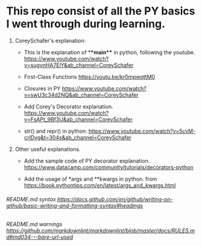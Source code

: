 # This repo consist of all the PY basics I went through during learning.

1. CoreySchafer's explanation:

   - This is the explanation of \***\*main\*\*** in python, following the youtube. <https://www.youtube.com/watch?v=sugvnHA7ElY&ab_channel=CoreySchafer>

   - First-Class Functions <https://youtu.be/kr0mpwqttM0>
   - Closures in PY <https://www.youtube.com/watch?v=swU3c34d2NQ&ab_channel=CoreySchafer>
   - Add Corey's Decorator explanation. <https://www.youtube.com/watch?v=FsAPt_9Bf3U&ab_channel=CoreySchafer>
   - str() and repr() in python: <https://www.youtube.com/watch?v=5cvM-crlDvg&t=304s&ab_channel=CoreySchafer>

2. Other useful explanations.

   - Add the sample code of PY decorator explanation. <https://www.datacamp.com/community/tutorials/decorators-python>

   - Add the usage of \*args and \*\*kwargs in python. from <https://book.pythontips.com/en/latest/args_and_kwargs.html>

###### README.md syntax <https://docs.github.com/en/github/writing-on-github/basic-writing-and-formatting-syntax#headings>

###### README.md warnings <https://github.com/markdownlint/markdownlint/blob/master/docs/RULES.md#md034---bare-url-used>
